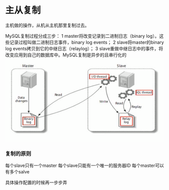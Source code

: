 # 主从复制
主机做的操作，从机从主机那里复制过去。


MySQL复制过程分成三步：
1 master将改变记录到二进制日志（binary log）。这些记录过程叫做二进制日志事件，binary log events；
2 slave将master的binary log events拷贝到它的中继日志（relaylog）；
3 slave重做中继日志中的事件，将改变应用到自己的数据库中。MySQL复制是异步的且串行化的
<img src="./pictures/Annotation 2019-12-25 212224.png"  div align=center />

### 复制的原则
每个slave只有一个master
每个slave只能有一个唯一的服务器ID
每个master可以有多个salve

具体操作配置的时候再一步步弄